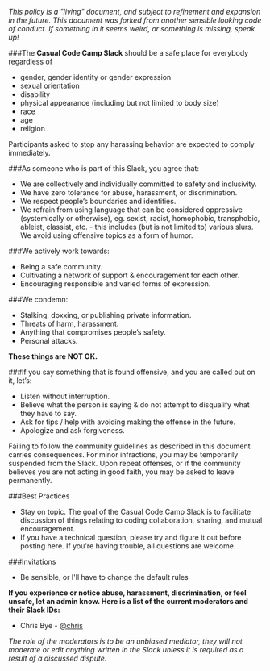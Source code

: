 *This policy is a "living" document, and subject to refinement and expansion in the future.*
*This document was forked from another sensible looking code of conduct. If something in it seems weird, or something is missing, speak up!*

###The **Casual Code Camp Slack** should be a safe place for everybody regardless of

- gender, gender identity or gender expression 
- sexual orientation
- disability
- physical appearance (including but not limited to body size)
- race
- age
- religion

Participants asked to stop any harassing behavior are expected to comply immediately.


###As someone who is part of this Slack, you agree that:

- We are collectively and individually committed to safety and inclusivity.
- We have zero tolerance for abuse, harassment, or discrimination.
- We respect people’s boundaries and identities.
- We refrain from using language that can be considered oppressive (systemically or otherwise), eg. sexist, racist, homophobic, transphobic, ableist, classist, etc. - this includes (but is not limited to) various slurs.
We avoid using offensive topics as a form of humor.

###We actively work towards:

- Being a safe community.
- Cultivating a network of support & encouragement for each other.
- Encouraging responsible and varied forms of expression.

###We condemn:

- Stalking, doxxing, or publishing private information.
- Threats of harm, harassment.
- Anything that compromises people’s safety.
- Personal attacks.

**These things are NOT OK.**

###If you say something that is found offensive, and you are called out on it, let’s:

- Listen without interruption.
- Believe what the person is saying & do not attempt to disqualify what they have to say.
- Ask for tips / help with avoiding making the offense in the future.
- Apologize and ask forgiveness.

Failing to follow the community guidelines as described in this document carries consequences. For minor infractions, you may be temporarily suspended from the Slack. Upon repeat offenses, or if the community believes you are not acting in good faith, you may be asked to leave permanently.

###Best Practices
- Stay on topic. The goal of the Casual Code Camp Slack is to facilitate discussion of things relating to coding collaboration, sharing, and mutual encouragement. 
- If you have a technical question, please try and figure it out before posting here. If you're having trouble, all questions are welcome.

###Invitations

- Be sensible, or I'll have to change the default rules

**If you experience or notice abuse, harassment, discrimination, or feel unsafe, let an admin know. Here is a list of the current moderators and their Slack IDs:**

* Chris Bye - [@chris](https://casualcodecamp.slack.com/messages/@chris/)

*The role of the moderators is to be an unbiased mediator, they will not moderate or edit anything written in the Slack unless it is required as a result of a discussed dispute.*

